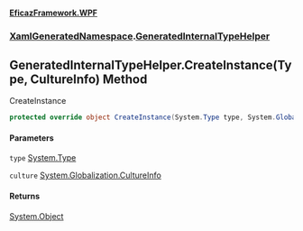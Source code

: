 #### [EficazFramework.WPF](EficazFrameworkWPF.md 'EficazFramework WPF')
### [XamlGeneratedNamespace](EficazFrameworkWPF.md#XamlGeneratedNamespace 'XamlGeneratedNamespace').[GeneratedInternalTypeHelper](XamlGeneratedNamespace/GeneratedInternalTypeHelper.md 'XamlGeneratedNamespace.GeneratedInternalTypeHelper')

## GeneratedInternalTypeHelper.CreateInstance(Type, CultureInfo) Method

CreateInstance

```csharp
protected override object CreateInstance(System.Type type, System.Globalization.CultureInfo culture);
```
#### Parameters

<a name='XamlGeneratedNamespace.GeneratedInternalTypeHelper.CreateInstance(System.Type,System.Globalization.CultureInfo).type'></a>

`type` [System.Type](https://docs.microsoft.com/en-us/dotnet/api/System.Type 'System.Type')

<a name='XamlGeneratedNamespace.GeneratedInternalTypeHelper.CreateInstance(System.Type,System.Globalization.CultureInfo).culture'></a>

`culture` [System.Globalization.CultureInfo](https://docs.microsoft.com/en-us/dotnet/api/System.Globalization.CultureInfo 'System.Globalization.CultureInfo')

#### Returns
[System.Object](https://docs.microsoft.com/en-us/dotnet/api/System.Object 'System.Object')